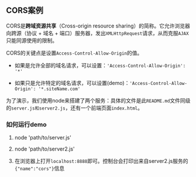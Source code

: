 ## CORS案例

CORS是**跨域资源共享**（Cross-origin resource sharing）的简称。它允许浏览器向跨源（协议 + 域名 + 端口）服务器，发出`XMLHttpRequest`请求，从而克服`AJAX`只能同源使用的限制。

CORS的关键点是设置`Access-Control-Allow-Origin`的值。

- 如果是允许全部的域名请求，可以设置：`'Access-Control-Allow-Origin': '*'`

- 如果只是允许特定的域名请求，可以设置(demo)：`'Access-Control-Allow-Origin': '*.siteName.com'`

为了演示，我们使用node来搭建了两个服务：具体的文件是此`README.md`文件同级的`server.js和server2.js`，还有一个前端页面`index.html`。

### 如何运行demo

1. node 'path/to/server.js'

2. node 'path/to/server2.js'

3. 在浏览器上打开`localhost:8888`即可。控制台会打印出来自server2.js服务的`{"name":"cors"}`信息
